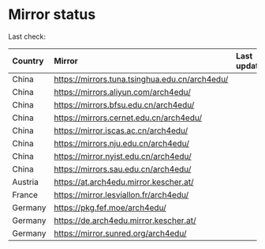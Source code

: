 <script src="./time.js"></script>
# Mirror status
Last check: <script type="text/javascript">localize(1718680973.3818905);</script>

|Country|Mirror|Last update|
|:------|:-----|:----------|
|China|https://mirrors.tuna.tsinghua.edu.cn/arch4edu/|<script type="text/javascript">localize(1718649166);</script>|
|China|https://mirrors.aliyun.com/arch4edu/|<script type="text/javascript">localize(1718649166);</script>|
|China|https://mirrors.bfsu.edu.cn/arch4edu/|<script type="text/javascript">localize(1718649166);</script>|
|China|https://mirrors.cernet.edu.cn/arch4edu/|<script type="text/javascript">localize(1718649166);</script>|
|China|https://mirror.iscas.ac.cn/arch4edu/|<script type="text/javascript">localize(1718649166);</script>|
|China|https://mirrors.nju.edu.cn/arch4edu/|<script type="text/javascript">localize(1718562737);</script>|
|China|https://mirror.nyist.edu.cn/arch4edu/|<script type="text/javascript">localize(1718606102);</script>|
|China|https://mirrors.sau.edu.cn/arch4edu/|<script type="text/javascript">localize(1718649166);</script>|
|Austria|https://at.arch4edu.mirror.kescher.at/|<script type="text/javascript">localize(1718649166);</script>|
|France|https://mirror.lesviallon.fr/arch4edu/|<script type="text/javascript">localize(1718649166);</script>|
|Germany|https://pkg.fef.moe/arch4edu/|<script type="text/javascript">localize(1718649166);</script>|
|Germany|https://de.arch4edu.mirror.kescher.at/|<script type="text/javascript">localize(1718649166);</script>|
|Germany|https://mirror.sunred.org/arch4edu/|<script type="text/javascript">localize(1718649166);</script>|

<script src="./tablefilter/tablefilter.js"></script>
<script src="./table.js"></script>
